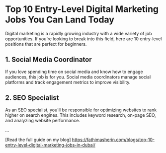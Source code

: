 # Top 10 Entry-Level Digital Marketing Jobs You Can Land Today

Digital marketing is a rapidly growing industry with a wide variety of job opportunities. If you’re looking to break into this field, here are 10 entry-level positions that are perfect for beginners.

## 1. Social Media Coordinator
If you love spending time on social media and know how to engage audiences, this job is for you. Social media coordinators manage social platforms and track engagement metrics to improve visibility.

## 2. SEO Specialist
As an SEO specialist, you'll be responsible for optimizing websites to rank higher on search engines. This includes keyword research, on-page SEO, and analyzing website performance.

...

[Read the full guide on my blog]
https://fathimasherin.com/blogs/top-10-entry-level-digital-marketing-jobs-in-dubai/
